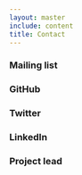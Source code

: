 ```yaml
---
layout: master
include: content
title: Contact
---
```


### Mailing list


### GitHub


### Twitter


### LinkedIn


### Project lead
